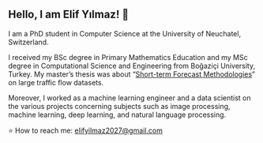 <!--
**elifyilmaz2027/elifyilmaz2027** is a ✨ _special_ ✨ repository because its `README.md` (this file) appears on your GitHub profile.

Here are some ideas to get you started:

- 🔭 I’m currently working on ...
- 🌱 I’m currently learning ...
- 👯 I’m looking to collaborate on ...
- 🤔 I’m looking for help with ...
- 💬 Ask me about ...
- 📫 How to reach me: ...
- 😄 Pronouns: ...
- ⚡ Fun fact: ...
-->

## Hello, I am Elif Yılmaz! 👋

I am a PhD student in Computer Science at the University of Neuchatel, Switzerland.

I received my BSc degree in Primary Mathematics Education and my MSc degree in Computational Science and Engineering from Boğaziçi University, Turkey. My master’s thesis was about “[Short-term Forecast Methodologies](https://tez.yok.gov.tr/UlusalTezMerkezi/TezGoster?key=qVqOZFj2DwNmvdf1oGFYiNVa87wIIBf5zByl7jQFtF29p6cfiQrQFFbSu-EjVTEn)” on large traffic flow datasets. 

Moreover, I worked as a machine learning engineer and a data scientist on the various projects concerning subjects such as image processing, machine learning, deep learning, and natural language processing.

⭐️ How to reach me: elifyilmaz2027@gmail.com 
